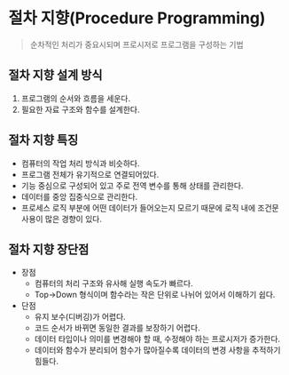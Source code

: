 # 절차 지향(Procedure Programming)
> 순차적인 처리가 중요시되며 프로시저로 프로그램을 구성하는 기법

## 절차 지향 설계 방식
1. 프로그램의 순서와 흐름을 세운다.
2. 필요한 자료 구조와 함수를 설계한다.

## 절차 지향 특징
- 컴퓨터의 작업 처리 방식과 비슷하다. 
- 프로그램 전체가 유기적으로 연결되어있다.
- 기능 중심으로 구성되어 있고 주로 전역 변수를 통해 상태를 관리한다.
- 데이터를 중앙 집중식으로 관리한다.
- 프로세스 로직 부분에 어떤 데이터가 들어오는지 모르기 때문에 로직 내에 조건문 사용이 많은 경향이 있다.

## 절차 지향 장단점
- 장점
  - 컴퓨터의 처리 구조와 유사해 실행 속도가 빠르다.
  - Top->Down 형식이며 함수라는 작은 단위로 나뉘어 있어서 이해하기 쉽다.
- 단점
  - 유지 보수(디버깅)가 어렵다.
  - 코드 순서가 바뀌면 동일한 결과를 보장하기 어렵다.
  - 데이터 타입이나 의미를 변경해야 할 때, 수정해야 하는 프로시저가 증가한다.
  - 데이터와 함수가 분리되어 함수가 많아질수록 데이터의 변경 사항을 추적하기 힘들다. 